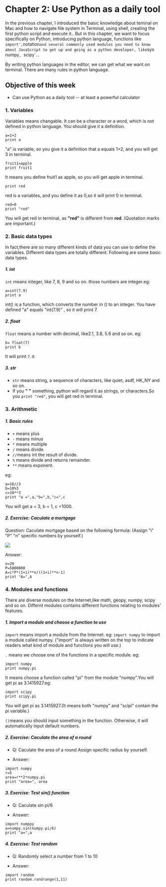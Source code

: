 # Chapter 2: Use Python as a daily tool
In the previous chapter, I introduced the basic knowledge about teminal on Mac and how to navigate file system in Terminal, using shell,
creating the first python script and execute it.. But in this chapter, we want to focus specifically on Python, introducing python language, functions like  `import',`notation` and several commonly used modules you need to know about JavaScript to get up and going as a python developer, like `sys` `numpy`, `scipy`...

By writing python languages in the editor, we can get what we want on terminal.
There are many rules in python language.

## Objective of this week
* Can use Python as a daily tool -- at least a powerful calculator

### 1. Variables

Variables means changable. It can be a character or a word, which is not defined in python language. You should give it a definition.


```
a=1+2
print a
```

"a" is variable, so you give it a definition that a equals 1+2, and you will get 3 in terminal.

```
fruit1=apple
print fruit1
```
It means you define fruit1 as apple, so you will get apple in terminal.

```red=0
print red
```
red is a variables, and you define it as 0,so it will print 0 in terminal.

```
red=0
print "red"
```
You will get red in terminal, as **"red"** is different from **red**. (Quotation marks are important.)

### 2. Basic data types

In fact,there are so many different kinds of data you can use to define the variables. Different data types are totally different.
Following are some basic data types.

##### 1. int

`int` means integer, like 7, 8, 9 and so on. those numbers are integer.eg:

```
a=int(7.9)
print a
```
int\(\) is a function, which converts the number in \(\) to an integer. You have defined "a" equals "int\(7.9\)" , so it will print 7.

##### 2. float

`float` means a number with decimal, like2.1, 3.8, 5.6 and so on. eg:

```
b= float(7)
print b
```

It will print `7.0`.

##### 3. str

* `str` means string, a sequence of characters, like quiet, asdf, HK\_NY and so on.
* If you **" "** something, python will regard it as strings, or characters.So you `print "red"`, you will get red in terminal.

### 3. Arithmetic

##### 1. Basic rules

* `+` means plus
* `-` means minus
* `*` means multiple
* `/` means divide.
* `//`means int the result of divide.
* `%` means divide and returns remainder.
* `**` means exponent.

eg:
```
a=10//3
b=10%3
c=10**3
print "a =",a,"b=",b,"c=",c
```
You will get a = 3, b = 1, c =1000.

##### 2. Exercise: Caculate a mortgage

Question: Caculate mortgage based on the following formula: (Assign "i" "P" "n" specific numbers by yourself.)

![](https://www.myamortizationchart.com/img/amortization-formula.jpg)

Answer:

```i=0.05
n=20
P=5000000
A=i*P*(1+i)**n/((1+i)**n-1)
print "A=",A
```
### 4. Modules and functions

There are diverse modules on the Internet,like math, geopy, numpy, scipy and so on.
Differnt modules contains different functions relating to modules' features.

##### 1. Import a module and choose a function to use

`import` means import a module from the Internet. eg: `import numpy` to import a module called numpy. ("import" is always written on the top to indicate readers what kind of module and functions you will use.)

`.` means we choose one of the functions in a specific module. eg:

```
import numpy
print numpy.pi
```

It means choose a function called "pi" from the module "numpy".You will get pi as 3.1415927.eg:

```
import scipy
print scipy.pi
```

You will get pi as 3.1415927.(It means both "numpy" and "scipi" contain the pi variable.)

`()`means you should input something in the function. Otherwise, it will automatically input default numbers.

##### 2. Exercise: Caculate the area of a round

* Q: Caculate the area of a round
Assign specific radius by yourself.

* Answer:
```
import numpy
r=5
area=r**2*numpy.pi
print "area=", area
```

##### 3. Exercise: Test sin\(\) function

* Q: Caculate sin pi/6

* Answer:
```
import numppy
a=numpy.sin(numpy.pi/6)
print "a=",a
```

##### 4. Exercise: Test random

* Q: Randomly select a number from 1 to 10

* Answer:
```
import random
print random.randrange(1,11)
```




